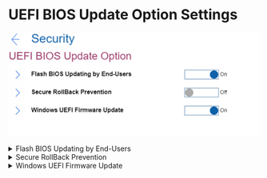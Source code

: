 # UEFI BIOS Update Option Settings #

![](./img/uefibiosupdate.png)

<details><summary>Flash BIOS Updating by End-Users</summary>

One of 2 Possible options:

1.	Off - entering supervisor password is required to update UEFI BIOS when Supervisor password is installed.
2.	**On** – UEFI BIOS can be updated without entering supervisor password. Default.

| WMI Setting name | Values | Locked by SVP | AMD/Intel |
|:---|:---|:---|:---|
| BIOSUpdateByEndUsers | Disable, Enable | Yes | Both |

</details>

<details><summary>Secure RollBack Prevention</summary>

One of 2 Possible options:

1.	Off – allow flashing to older version of UEFI BIOS. Default, if ‘OS Optimized Defaults’ has value ‘Off’.
2.	On – prevent flashing to older version of UEFI BIOS. Default, if ‘OS Optimized Defaults’ has value ‘On’.

| WMI Setting name | Values | Locked by SVP | AMD/Intel |
|:---|:---|:---|:---|
| SecureRollBackPrevention | Disable, Enable | Yes | Both |

</details>

<details><summary>Windows UEFI Firmware Update</summary>

One of 2 possible options:

1.	**On** – allow Windows UEFI Firmware Update. Default.
2.	Off – BIOS will skip Windows UEFI Firmware Update.

| WMI Setting name | Values | Locked by SVP | AMD/Intel |
|:---|:---|:---|:---|
| WindowsUEFIFirmwareUpdate | Disable, Enable | Yes | Both |

</details>
